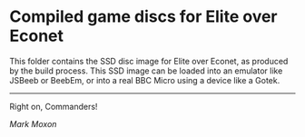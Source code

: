 # Compiled game discs for Elite over Econet

This folder contains the SSD disc image for Elite over Econet, as produced by the build process. This SSD image can be loaded into an emulator like JSBeeb or BeebEm, or into a real BBC Micro using a device like a Gotek.

---

Right on, Commanders!

_Mark Moxon_
